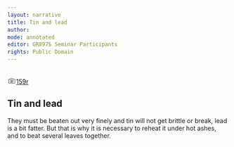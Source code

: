 ```yaml
---
layout: narrative
title: Tin and lead
author:
mode: annotated
editor: GR8975 Seminar Participants
rights: Public Domain
---
```


 <br/><a href="http://gallica.bnf.fr/ark:/12148/btv1b10500001g/f323.item.r="><img src="../assets/photo-icon.png" alt="folio images" style="display:inline-block; margin-bottom:-3px;">159r</a><br/> 
## Tin and lead

 
They must be beaten out very finely and tin will not get brittle or break, lead is a bit fatter. But that is why it is necessary to reheat it under hot ashes, and to beat several leaves together.
 